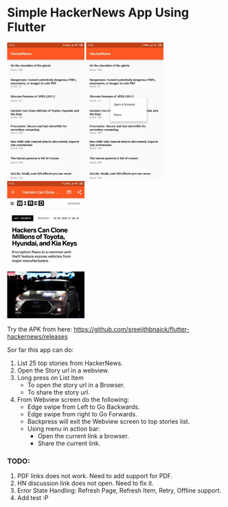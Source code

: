 # Simple HackerNews App Using Flutter

<img src="./images/screen1.jpg" width="180"> <img src="./images/screen2.jpg" width="180"> <img src="./images/screen3.jpg" width="180">

Try the APK from here: https://github.com/sreejithbnaick/flutter-hackernews/releases

Sor far this app can do:

1. List 25 top stories from HackerNews.
2. Open the Story url in a webview.
3. Long press on List Item
    + To open the story url in a Browser.
    + To share the story url.
4. From Webview screen do the following:
    + Edge swipe from Left to Go Backwards.
    + Edge swipe from right to Go Forwards.
    + Backpress will exit the Webview screen to top stories list.
    + Using menu in action bar: 
        + Open the current link a browser.
        + Share the current link.


### TODO:

1. PDF links does not work. Need to add support for PDF.
2. HN discussion link does not open. Need to fix it.
3. Error State Handling: Refresh Page, Refresh Item, Retry, Offline support.
3. Add test :P